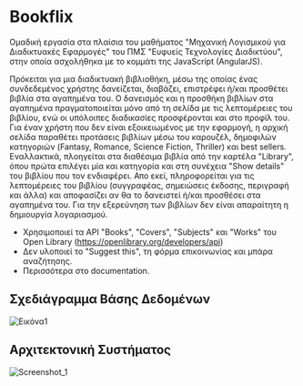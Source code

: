 # Bookflix
Ομαδική εργασία στα πλαίσια του μαθήματος "Μηχανική Λογισμικού για Διαδικτυακές Εφαρμογές" του ΠΜΣ "Ευφυείς Τεχνολογίες Διαδικτύου", στην οποία ασχολήθηκα με το κομμάτι της JavaScript (AngularJS).

Πρόκειται για μια διαδικτυακή βιβλιοθήκη, μέσω της οποίας ένας συνδεδεμένος χρήστης δανείζεται, διαβάζει, επιστρέφει ή/και προσθέτει βιβλία στα αγαπημένα του. Ο δανεισμός και η προσθήκη βιβλίων στα αγαπημένα πραγματοποιείται μόνο από τη σελίδα με τις λεπτομέρειες του βιβλίου, ενώ οι υπόλοιπες διαδικασίες προσφέρονται και στο προφίλ του. Για έναν χρήστη που δεν είναι εξοικειωμένος με την εφαρμογή, η αρχική σελίδα παραθέτει προτάσεις βιβλίων μέσω του καρουζέλ, δημοφιλών κατηγοριών (Fantasy, Romance, Science Fiction, Thriller) και best sellers. Εναλλακτικά, πλοηγείται στα διαθέσιμα βιβλία από την καρτέλα "Library", όπου πρώτα επιλέγει μία και κατηγορία και στη συνέχεια "Show details" του βιβλίου που τον ενδιαφέρει. Απο εκεί, πληροφορείται για τις λεπτομέρειες του βιβλίου (συγγραφέας, σημειώσεις έκδοσης, περιγραφή και άλλα) και αποφασίζει αν θα το δανειστεί ή/και προσθέσει στα αγαπημένα του. Για την εξερεύνηση των βιβλίων δεν είναι απαραίτητη η δημιουργία λογαριασμού.

* Χρησιμοποιεί τα API "Books", "Covers", "Subjects" και "Works" του Open Library (https://openlibrary.org/developers/api)
* Δεν υλοποιεί το "Suggest this", τη φόρμα επικοινωνίας και μπάρα αναζήτησης.
* Περισσότερα στο documentation. 

## Σχεδιάγραμμα Βάσης Δεδομένων
![Εικόνα1](https://user-images.githubusercontent.com/51194516/185928000-8898f0d9-1675-4195-b151-101a7f2688e3.png)

## Αρχιτεκτονική Συστήματος
![Screenshot_1](https://user-images.githubusercontent.com/51194516/185928402-959f68e3-8a3d-4738-9934-4d26b9cd841f.png)
